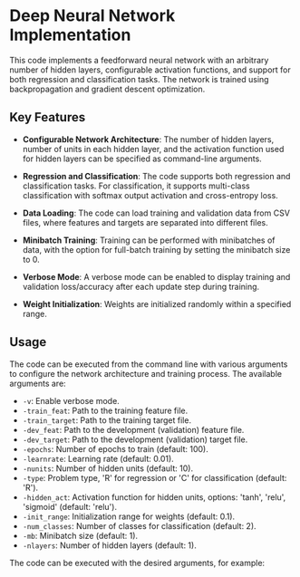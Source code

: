 # Deep Neural Network Implementation

This code implements a feedforward neural network with an arbitrary number of hidden layers, configurable activation functions, and support for both regression and classification tasks. The network is trained using backpropagation and gradient descent optimization.

## Key Features

- **Configurable Network Architecture**: The number of hidden layers, number of units in each hidden layer, and the activation function used for hidden layers can be specified as command-line arguments.

- **Regression and Classification**: The code supports both regression and classification tasks. For classification, it supports multi-class classification with softmax output activation and cross-entropy loss.

- **Data Loading**: The code can load training and validation data from CSV files, where features and targets are separated into different files.

- **Minibatch Training**: Training can be performed with minibatches of data, with the option for full-batch training by setting the minibatch size to 0.

- **Verbose Mode**: A verbose mode can be enabled to display training and validation loss/accuracy after each update step during training.

- **Weight Initialization**: Weights are initialized randomly within a specified range.

## Usage

The code can be executed from the command line with various arguments to configure the network architecture and training process. The available arguments are:

- `-v`: Enable verbose mode.
- `-train_feat`: Path to the training feature file.
- `-train_target`: Path to the training target file.
- `-dev_feat`: Path to the development (validation) feature file.
- `-dev_target`: Path to the development (validation) target file.
- `-epochs`: Number of epochs to train (default: 100).
- `-learnrate`: Learning rate (default: 0.01).
- `-nunits`: Number of hidden units (default: 10).
- `-type`: Problem type, 'R' for regression or 'C' for classification (default: 'R').
- `-hidden_act`: Activation function for hidden units, options: 'tanh', 'relu', 'sigmoid' (default: 'relu').
- `-init_range`: Initialization range for weights (default: 0.1).
- `-num_classes`: Number of classes for classification (default: 2).
- `-mb`: Minibatch size (default: 1).
- `-nlayers`: Number of hidden layers (default: 1).

The code can be executed with the desired arguments, for example:
